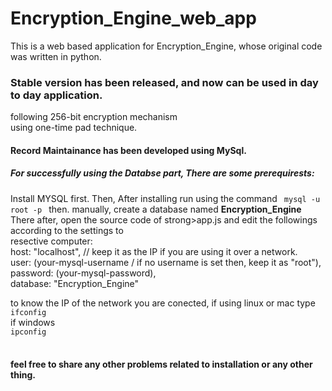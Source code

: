 # Encryption_Engine_web_app
This is a web based application for Encryption_Engine, whose original code was written in python.
<h3>Stable version has been released, and now can be used in day to day application.</h3>
 following 256-bit encryption mechanism<br/> using one-time pad technique.
 <h4>Record Maintainance has been developed using MySql. </h4>
 <h5>For successfully using the Databse part, There are some prerequirests:</h5>
 Install MYSQL first.
 Then, After installing run using the command
 <code> mysql -u root -p </code>
 then. manually, create a database named <strong>Encryption_Engine</strong> 
There after, open the source code of strong>app.js</strong> and edit the followings  according to the settings to <br/>resective computer:<br/>
    host: "localhost", // keep it as the IP if you are using it over a network. <br/>
    user: (your-mysql-username / if no username is set then, keep it as "root"),<br/>
    password: (your-mysql-password),<br/>
    database: "Encryption_Engine"<br/>
    
to know the IP of the network you are conected, if using linux or mac
type <br/> <code>ifconfig</code>
<br/> if windows <br/> <code>ipconfig</code> <br/> <br/>

<h4>feel free to share any other problems related to installation or any other thing.</h4>
